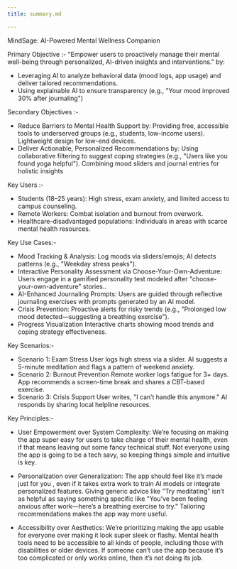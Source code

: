 ```yaml
---
title: summary.md

---
```


MindSage: AI-Powered Mental Wellness Companion


Primary Objective :-
"Empower users to proactively manage their mental well-being through personalized,   AI-driven insights and interventions." by:

* Leveraging AI to analyze behavioral data (mood logs, app usage) and deliver tailored recommendations.
* Using explainable AI to ensure transparency (e.g., "Your mood improved 30% after journaling")

Secondary Objectives :- 
* Reduce Barriers to Mental Health Support by:
Providing free, accessible tools to underserved groups (e.g., students, low-income users).
Lightweight design for low-end devices.
* Deliver Actionable, Personalized Recommendations by:
Using collaborative filtering to suggest coping strategies (e.g., "Users like you found yoga helpful").
Combining mood sliders and journal entries for holistic insights 

Key Users :-
* Students (18–25 years): High stress, exam anxiety, and limited access to campus counseling.
* Remote Workers: Combat isolation and burnout from overwork.
* Healthcare-disadvantaged populations: Individuals in areas with scarce mental health resources.


Key Use Cases:-
* Mood Tracking & Analysis:
Log moods via sliders/emojis; AI detects patterns (e.g., "Weekday stress peaks").
*  Interactive Personality Assessment via Choose-Your-Own-Adventure:
 Users engage in a gamified personality test modeled after "choose-your-own-adventure" stories..
* AI-Enhanced Journaling Prompts:
Users are guided through reflective journaling exercises with prompts generated by an AI model.
* Crisis Prevention:
Proactive alerts for risky trends (e.g., "Prolonged low mood detected—suggesting a breathing exercise").
* Progress Visualization
Interactive charts showing mood trends and coping strategy effectiveness.

Key Scenarios:-
* Scenario 1: Exam Stress
User logs high stress via a slider.
AI suggests a 5-minute meditation and flags a pattern of weekend anxiety.
* Scenario 2: Burnout Prevention
Remote worker logs fatigue for 3+ days.
App recommends a screen-time break and shares a CBT-based exercise.
* Scenario 3: Crisis Support
User writes, "I can’t handle this anymore."
AI responds by sharing local helpline resources.

Key Principles:-

* User Empowerment over System Complexity:
We’re focusing on making the app super easy for users to take charge of their mental health, even if that means leaving out some fancy technical stuff.
Not everyone using the app is going to be a tech savy, so keeping things simple and intuitive is key. 


* Personalization over Generalization:
The app should feel like it’s made just for you , even if it takes extra work to train AI models or integrate personalized features. Giving generic advice like "Try meditating" isn’t as helpful as saying something specific like "You’ve been feeling anxious after work—here’s a breathing exercise to try." Tailoring recommendations makes the app way more useful.


* Accessibility over Aesthetics:
We’re prioritizing making the app usable for everyone over making it look super sleek or flashy. Mental health tools need to be accessible to all kinds of people, including those with disabilities or older devices. If someone can’t use the app because it’s too complicated or only works online, then it’s not doing its job.



